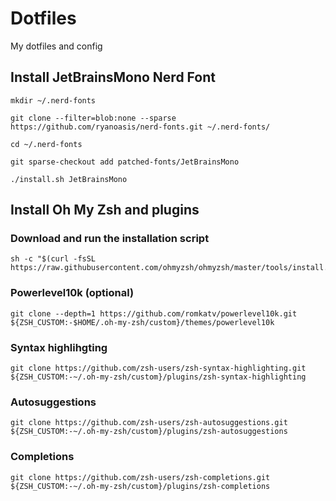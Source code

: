 # Dotfiles
My dotfiles and config

## Install JetBrainsMono Nerd Font
```
mkdir ~/.nerd-fonts
```
```
git clone --filter=blob:none --sparse https://github.com/ryanoasis/nerd-fonts.git ~/.nerd-fonts/
```
```
cd ~/.nerd-fonts
```
```
git sparse-checkout add patched-fonts/JetBrainsMono
```
```
./install.sh JetBrainsMono
```

## Install Oh My Zsh and plugins
### Download and run the installation script
```
sh -c "$(curl -fsSL https://raw.githubusercontent.com/ohmyzsh/ohmyzsh/master/tools/install.sh)"
```
### Powerlevel10k (optional)
```
git clone --depth=1 https://github.com/romkatv/powerlevel10k.git ${ZSH_CUSTOM:-$HOME/.oh-my-zsh/custom}/themes/powerlevel10k
```
### Syntax highlihgting
```
git clone https://github.com/zsh-users/zsh-syntax-highlighting.git ${ZSH_CUSTOM:-~/.oh-my-zsh/custom}/plugins/zsh-syntax-highlighting
```
### Autosuggestions
```
git clone https://github.com/zsh-users/zsh-autosuggestions.git ${ZSH_CUSTOM:-~/.oh-my-zsh/custom}/plugins/zsh-autosuggestions
```
### Completions
```
git clone https://github.com/zsh-users/zsh-completions.git ${ZSH_CUSTOM:-~/.oh-my-zsh/custom}/plugins/zsh-completions
```
